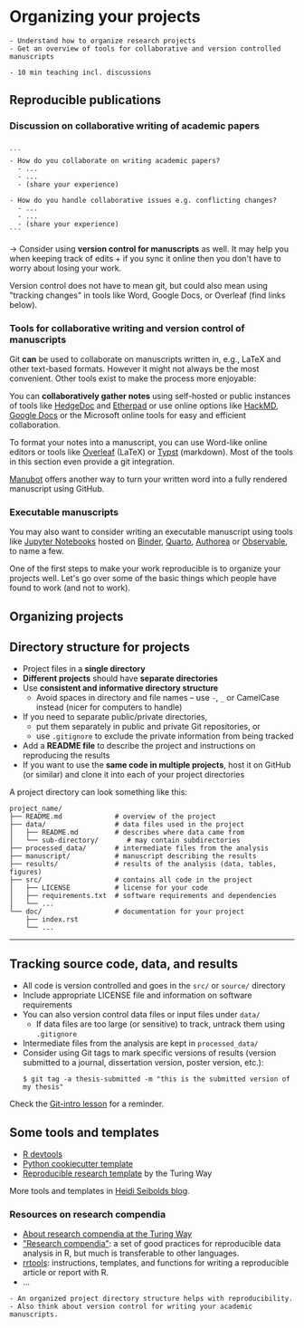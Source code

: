 # Organizing your projects

```{objectives}
- Understand how to organize research projects
- Get an overview of tools for collaborative and version controlled manuscripts
```

```{instructor-note}
- 10 min teaching incl. discussions
```


## Reproducible publications

### Discussion on collaborative writing of academic papers

````{discussion} Discuss in the collaborative document:

```
- How do you collaborate on writing academic papers?
  - ...
  - ...
  - (share your experience)

- How do you handle collaborative issues e.g. conflicting changes?
  - ...
  - ...
  - (share your experience)
```

````

-> Consider using **version control for manuscripts** as well. It may help you when keeping track of edits + if you sync it online then you don't have to worry about losing your work.

Version control does not have to mean git, but could also mean using "tracking changes" in tools like Word, Google Docs, or Overleaf (find links below).

### Tools for collaborative writing and version control of manuscripts

Git **can** be used to collaborate on manuscripts written in, e.g., LaTeX and other text-based formats. However it might not always be the most convenient. Other tools exist to make the process more enjoyable:

You can **collaboratively gather notes** using self-hosted or public instances of tools like [HedgeDoc](https://hedgedoc.org/) and [Etherpad](https://etherpad.org) or use online options like [HackMD](https://hackmd.io/), [Google Docs](https://docs.google.com) or the Microsoft online tools for easy and efficient collaboration. 

To format your notes into a manuscript, you can use Word-like online editors or tools like [Overleaf](https://www.overleaf.com) (LaTeX) or [Typst](https://typst.app/) (markdown). Most of the tools in this section even provide a git integration.

[Manubot](https://github.com/manubot/rootstock) offers another way to turn your written word into a fully rendered manuscript using GitHub. 

### Executable manuscripts

You may also want to consider writing an executable manuscript using tools like [Jupyter Notebooks](https://jupyter.org) hosted on [Binder](https://mybinder.org), [Quarto](https://quarto.org/), [Authorea](https://www.authorea.com) or [Observable](https://observablehq.com/), to name a few.


One of the first steps to make your work reproducible is to organize your projects well.
Let's go over some of the basic things which people have found to work (and not to work).


## Organizing projects


## Directory structure for projects

- Project files in a **single directory**
- **Different projects** should have **separate directories**
- Use **consistent and informative directory structure**
  - Avoid spaces in directory and file names – use `-`, `_` or CamelCase instead (nicer for computers to handle)
- If you need to separate public/private directories, 
  - put them separately in public and private Git repositories, or
  - use `.gitignore` to exclude the private information from being tracked
- Add a **README file** to describe the project and instructions on reproducing the results
- If you want to use the **same code in multiple projects**, host it on GitHub (or similar) and clone it into each of your project directories

A project directory can look something like this:

```shell
project_name/
├── README.md             # overview of the project
├── data/                 # data files used in the project
│   ├── README.md         # describes where data came from
│   └── sub-directory/       # may contain subdirectories
├── processed_data/       # intermediate files from the analysis
├── manuscript/           # manuscript describing the results
├── results/              # results of the analysis (data, tables, figures)
├── src/                  # contains all code in the project
│   ├── LICENSE           # license for your code
│   ├── requirements.txt  # software requirements and dependencies
│   └── ...
└── doc/                  # documentation for your project
    ├── index.rst
    └── ...
```

---

## Tracking source code, data, and results

- All code is version controlled and goes in the `src/` or `source/` directory
- Include appropriate LICENSE file and information on software requirements
- You can also version control data files or input files under `data/`
  - If data files are too large (or sensitive) to track, untrack them using `.gitignore`
- Intermediate files from the analysis are kept in `processed_data/`
- Consider using Git tags to mark specific versions of results (version
  submitted to a journal, dissertation version, poster version, etc.):
  ```console
  $ git tag -a thesis-submitted -m "this is the submitted version of my thesis"
  ```

Check the [Git-intro lesson](https://coderefinery.github.io/git-intro/) for a reminder.


## Some tools and templates

- [R devtools](https://devtools.r-lib.org/)
- [Python cookiecutter template](https://github.com/Materials-Data-Science-and-Informatics/fair-python-cookiecutter)
- [Reproducible research template](https://github.com/the-turing-way/reproducible-project-template) by the Turing Way

More tools and templates in [Heidi Seibolds blog](https://heidiseibold.ck.page/posts/setting-up-a-fair-and-reproducible-project).



### Resources on research compendia

- [About research compendia at the Turing Way](https://book.the-turing-way.org/reproducible-research/compendia)
- ["Research compendia"](http://inundata.org/talks/rstd19/#/): a set of good practices for reproducible data analysis in R, but much is transferable to other languages.
- [rrtools](https://github.com/benmarwick/rrtools): instructions, templates, and functions for writing a reproducible article or report with R.
- ...

```{keypoints}
- An organized project directory structure helps with reproducibility.
- Also think about version control for writing your academic manuscripts.
```
